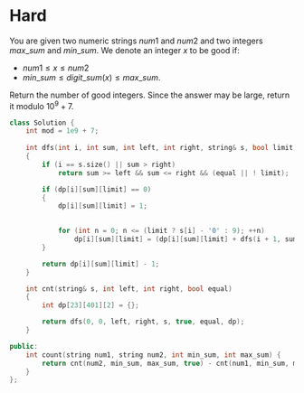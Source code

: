# Hard

You are given two numeric strings $num1$ and $num2$ and two integers $max\_sum$ and $min\_sum$. We denote an integer $x$ to be good if:

- $num1 \leq x \leq num2$
- $min\_sum \leq digit\_sum(x) \leq max\_sum$.

Return the number of good integers. Since the answer may be large, return it modulo $10^9 + 7$.

```cpp
class Solution {    
    int mod = 1e9 + 7;
    
    int dfs(int i, int sum, int left, int right, string& s, bool limit, bool equal, int dp[23][401][2])
    {
        if (i == s.size() || sum > right)
            return sum >= left && sum <= right && (equal || ! limit);

        if (dp[i][sum][limit] == 0)
        {
            dp[i][sum][limit] = 1;
            

            for (int n = 0; n <= (limit ? s[i] - '0' : 9); ++n)
                dp[i][sum][limit] = (dp[i][sum][limit] + dfs(i + 1, sum + n, left, right, s, limit && (n == s[i] - '0'), equal, dp)) % mod;
        }

        return dp[i][sum][limit] - 1;
    }

    int cnt(string& s, int left, int right, bool equal)
    {
        int dp[23][401][2] = {};

        return dfs(0, 0, left, right, s, true, equal, dp);
    }

public:
    int count(string num1, string num2, int min_sum, int max_sum) {
        return cnt(num2, min_sum, max_sum, true) - cnt(num1, min_sum, max_sum, false);
    }
};
```
